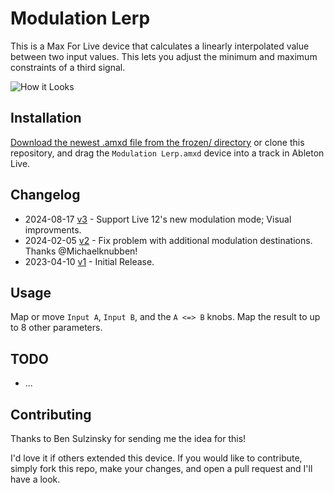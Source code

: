 # Modulation Lerp

This is a Max For Live device that calculates a linearly interpolated value between two input values. This lets you adjust the minimum and maximum constraints of a third signal.

![How it Looks](images/device.gif)

## Installation

[Download the newest .amxd file from the frozen/ directory](https://github.com/zsteinkamp/m4l-Modulation-Lerp/raw/main/frozen/) or clone this repository, and drag the `Modulation Lerp.amxd` device into a track in Ableton Live.

## Changelog

* 2024-08-17 [v3](https://github.com/zsteinkamp/m4l-Modulation-Lerp/raw/main/frozen/Modulation%20Lerp%20v3.amxd) - Support Live 12's new modulation mode; Visual improvments.
* 2024-02-05 [v2](https://github.com/zsteinkamp/m4l-Modulation-Lerp/raw/main/frozen/Modulation%20Lerp%20v2.amxd) - Fix problem with additional modulation destinations. Thanks @Michaelknubben!
* 2023-04-10 [v1](https://github.com/zsteinkamp/m4l-Modulation-Lerp/raw/main/frozen/Modulation%20Lerp%20v1.amxd) - Initial Release.

## Usage

Map or move `Input A`, `Input B`, and the `A <=> B` knobs. Map the result to up to 8 other parameters.

## TODO

* ...

## Contributing

Thanks to Ben Sulzinsky for sending me the idea for this!

I'd love it if others extended this device. If you would like to contribute, simply fork this repo, make your changes, and open a pull request and I'll have a look.
